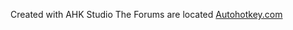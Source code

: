 Created with AHK Studio
The Forums are located [Autohotkey.com](https://autohotkey.com/boards/viewtopic.php?f=6&t=300&hilit=ahk+studio)

